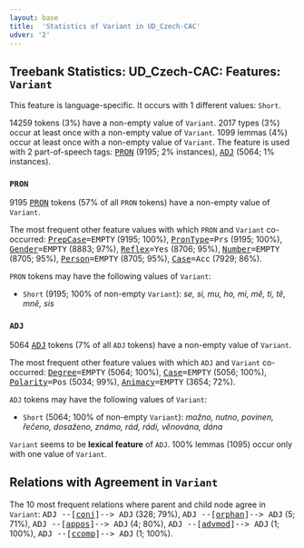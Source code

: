 ```yaml
---
layout: base
title:  'Statistics of Variant in UD_Czech-CAC'
udver: '2'
---
```


## Treebank Statistics: UD_Czech-CAC: Features: `Variant`

This feature is language-specific.
It occurs with 1 different values: `Short`.

14259 tokens (3%) have a non-empty value of `Variant`.
2017 types (3%) occur at least once with a non-empty value of `Variant`.
1099 lemmas (4%) occur at least once with a non-empty value of `Variant`.
The feature is used with 2 part-of-speech tags: <tt><a href="cs_cac-pos-PRON.html">PRON</a></tt> (9195; 2% instances), <tt><a href="cs_cac-pos-ADJ.html">ADJ</a></tt> (5064; 1% instances).

### `PRON`

9195 <tt><a href="cs_cac-pos-PRON.html">PRON</a></tt> tokens (57% of all `PRON` tokens) have a non-empty value of `Variant`.

The most frequent other feature values with which `PRON` and `Variant` co-occurred: <tt><a href="cs_cac-feat-PrepCase.html">PrepCase</a></tt><tt>=EMPTY</tt> (9195; 100%), <tt><a href="cs_cac-feat-PronType.html">PronType</a></tt><tt>=Prs</tt> (9195; 100%), <tt><a href="cs_cac-feat-Gender.html">Gender</a></tt><tt>=EMPTY</tt> (8883; 97%), <tt><a href="cs_cac-feat-Reflex.html">Reflex</a></tt><tt>=Yes</tt> (8706; 95%), <tt><a href="cs_cac-feat-Number.html">Number</a></tt><tt>=EMPTY</tt> (8705; 95%), <tt><a href="cs_cac-feat-Person.html">Person</a></tt><tt>=EMPTY</tt> (8705; 95%), <tt><a href="cs_cac-feat-Case.html">Case</a></tt><tt>=Acc</tt> (7929; 86%).

`PRON` tokens may have the following values of `Variant`:

* `Short` (9195; 100% of non-empty `Variant`): <em>se, si, mu, ho, mi, mě, ti, tě, mně, sis</em>

### `ADJ`

5064 <tt><a href="cs_cac-pos-ADJ.html">ADJ</a></tt> tokens (7% of all `ADJ` tokens) have a non-empty value of `Variant`.

The most frequent other feature values with which `ADJ` and `Variant` co-occurred: <tt><a href="cs_cac-feat-Degree.html">Degree</a></tt><tt>=EMPTY</tt> (5064; 100%), <tt><a href="cs_cac-feat-Case.html">Case</a></tt><tt>=EMPTY</tt> (5056; 100%), <tt><a href="cs_cac-feat-Polarity.html">Polarity</a></tt><tt>=Pos</tt> (5034; 99%), <tt><a href="cs_cac-feat-Animacy.html">Animacy</a></tt><tt>=EMPTY</tt> (3654; 72%).

`ADJ` tokens may have the following values of `Variant`:

* `Short` (5064; 100% of non-empty `Variant`): <em>možno, nutno, povinen, řečeno, dosaženo, známo, rád, rádi, věnována, dána</em>

`Variant` seems to be **lexical feature** of `ADJ`. 100% lemmas (1095) occur only with one value of `Variant`.

## Relations with Agreement in `Variant`

The 10 most frequent relations where parent and child node agree in `Variant`:
<tt>ADJ --[<tt><a href="cs_cac-dep-conj.html">conj</a></tt>]--> ADJ</tt> (328; 79%),
<tt>ADJ --[<tt><a href="cs_cac-dep-orphan.html">orphan</a></tt>]--> ADJ</tt> (5; 71%),
<tt>ADJ --[<tt><a href="cs_cac-dep-appos.html">appos</a></tt>]--> ADJ</tt> (4; 80%),
<tt>ADJ --[<tt><a href="cs_cac-dep-advmod.html">advmod</a></tt>]--> ADJ</tt> (1; 100%),
<tt>ADJ --[<tt><a href="cs_cac-dep-ccomp.html">ccomp</a></tt>]--> ADJ</tt> (1; 100%).

